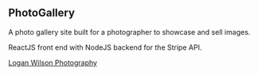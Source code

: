 ## PhotoGallery

A photo gallery site built for a photographer to showcase and sell images.

ReactJS front end with NodeJS backend for the Stripe API.

[Logan Wilson Photography](https://www.loganwilsonphotography.com/)
